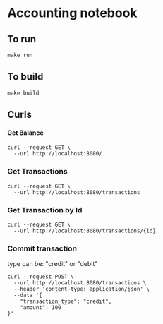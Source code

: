 # Accounting notebook

## To run

```
make run
```

## To build

```
make build
```

## Curls

#### Get Balance

```
curl --request GET \
  --url http://localhost:8080/
```

### Get Transactions

```
curl --request GET \
  --url http://localhost:8080/transactions
```

### Get Transaction by Id

```
curl --request GET \
  --url http://localhost:8080/transactions/{id}
```

### Commit transaction

type can be: "credit" or "debit"

```
curl --request POST \
  --url http://localhost:8080/transactions \
  --header 'content-type: application/json' \
  --data '{
	"transaction_type": "credit",
	"amount": 100
}'
```
